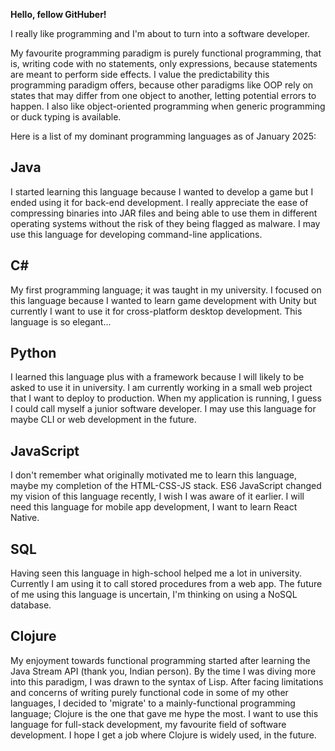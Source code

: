 **Hello, fellow GitHuber!**

I really like programming and I'm about to turn into a software developer.

My favourite programming paradigm is purely functional programming, that is, writing code with no statements, only expressions, because statements are meant to perform side effects.
I value the predictability this programming paradigm offers, because other paradigms like OOP rely on states that may differ from one object to another, letting potential errors to happen.
I also like object-oriented programming when generic programming or duck typing is available.

Here is a list of my dominant programming languages as of January 2025:
## Java
I started learning this language because I wanted to develop a game but I ended using it for back-end development. I really appreciate the ease of compressing binaries into JAR files and being able to use them in different operating systems without the risk of they being flagged as malware. I may use this language for developing command-line applications.
## C\#
My first programming language; it was taught in my university. I focused on this language because I wanted to learn game development with Unity but currently I want to use it for cross-platform desktop development. This language is so elegant...
## Python
I learned this language plus with a framework because I will likely to be asked to use it in university. I am currently working in a small web project that I want to deploy to production. When my application is running, I guess I could call myself a junior software developer. I may use this language for maybe CLI or web development in the future.
## JavaScript
I don't remember what originally motivated me to learn this language, maybe my completion of the HTML-CSS-JS stack. ES6 JavaScript changed my vision of this language recently, I wish I was aware of it earlier. I will need this language for mobile app development, I want to learn React Native.
## SQL
Having seen this language in high-school helped me a lot in university. Currently I am using it to call stored procedures from a web app. The future of me using this language is uncertain, I'm thinking on using a NoSQL database.
## Clojure
My enjoyment towards functional programming started after learning the Java Stream API (thank you, Indian person). By the time I was diving more into this paradigm, I was drawn to the syntax of Lisp. After facing limitations and concerns of writing purely functional code in some of my other languages, I decided to \'migrate\' to a mainly-functional programming language; Clojure is the one that gave me hype the most. I want to use this language for full-stack development, my favourite field of software development. I hope I get a job where Clojure is widely used, in the future.

